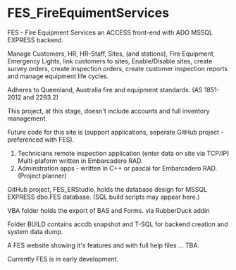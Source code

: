 # FES_FireEquimentServices
FES - Fire Equipment Services an ACCESS front-end with ADO MSSQL EXPRESS backend.

Manage Customers, HR, HR-Staff, Sites, (and stations), Fire Equipment, Emergency Lights, link customers to sites, Enable/Disable sites, create survey orders, create inspection orders, create customer inspection reports and manage equipment life cycles. 

Adheres to Queenland, Australia fire and equipment standards. (AS 1851-2012 and 2293.2)

This project, at this stage, doesn't include accounts and full inventory management.

Future code for this site is (support applications, seperate GitHub project - preferenced with FES).
1. Technicians remote inspection application (enter data on site via TCP/IP) Multi-plaform written in Embarcadero RAD.
2. Adminstration apps - written in C++ or pascal for Embarcadero RAD. (Project planner)

GitHub project, FES_ERStudio, holds the database design for MSSQL EXPRESS dbo.FES database. (SQL build scripts may appear here.)

VBA folder holds the export of BAS and Forms. via RubberDuck addin

Folder BUILD contains accdb snapshot and T-SQL for backend creation and system data dump. 

A FES website showing it's features and with full help files ... TBA. 

Currently FES is in early development.
